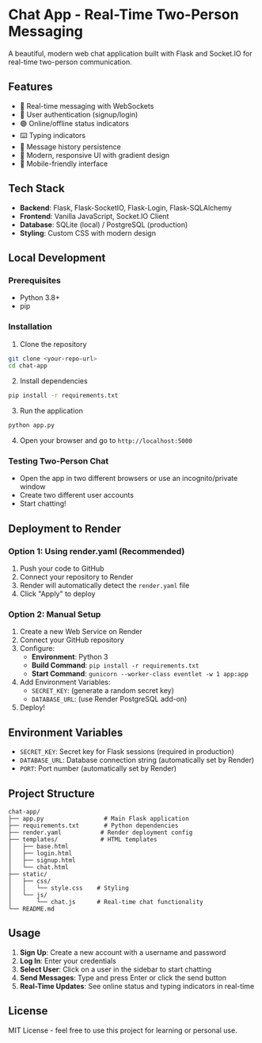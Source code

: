 # Chat App - Real-Time Two-Person Messaging

A beautiful, modern web chat application built with Flask and Socket.IO for real-time two-person communication.

## Features

- 💬 Real-time messaging with WebSockets
- 🔐 User authentication (signup/login)
- 🟢 Online/offline status indicators
- ⌨️ Typing indicators
- 💾 Message history persistence
- 🎨 Modern, responsive UI with gradient design
- 📱 Mobile-friendly interface

## Tech Stack

- **Backend**: Flask, Flask-SocketIO, Flask-Login, Flask-SQLAlchemy
- **Frontend**: Vanilla JavaScript, Socket.IO Client
- **Database**: SQLite (local) / PostgreSQL (production)
- **Styling**: Custom CSS with modern design

## Local Development

### Prerequisites

- Python 3.8+
- pip

### Installation

1. Clone the repository
```bash
git clone <your-repo-url>
cd chat-app
```

2. Install dependencies
```bash
pip install -r requirements.txt
```

3. Run the application
```bash
python app.py
```

4. Open your browser and go to `http://localhost:5000`

### Testing Two-Person Chat

- Open the app in two different browsers or use an incognito/private window
- Create two different user accounts
- Start chatting!

## Deployment to Render

### Option 1: Using render.yaml (Recommended)

1. Push your code to GitHub
2. Connect your repository to Render
3. Render will automatically detect the `render.yaml` file
4. Click "Apply" to deploy

### Option 2: Manual Setup

1. Create a new Web Service on Render
2. Connect your GitHub repository
3. Configure:
   - **Environment**: Python 3
   - **Build Command**: `pip install -r requirements.txt`
   - **Start Command**: `gunicorn --worker-class eventlet -w 1 app:app`
4. Add Environment Variables:
   - `SECRET_KEY`: (generate a random secret key)
   - `DATABASE_URL`: (use Render PostgreSQL add-on)
5. Deploy!

## Environment Variables

- `SECRET_KEY`: Secret key for Flask sessions (required in production)
- `DATABASE_URL`: Database connection string (automatically set by Render)
- `PORT`: Port number (automatically set by Render)

## Project Structure

```
chat-app/
├── app.py                 # Main Flask application
├── requirements.txt       # Python dependencies
├── render.yaml           # Render deployment config
├── templates/            # HTML templates
│   ├── base.html
│   ├── login.html
│   ├── signup.html
│   └── chat.html
├── static/
│   ├── css/
│   │   └── style.css    # Styling
│   └── js/
│       └── chat.js      # Real-time chat functionality
└── README.md
```

## Usage

1. **Sign Up**: Create a new account with a username and password
2. **Log In**: Enter your credentials
3. **Select User**: Click on a user in the sidebar to start chatting
4. **Send Messages**: Type and press Enter or click the send button
5. **Real-Time Updates**: See online status and typing indicators in real-time

## License

MIT License - feel free to use this project for learning or personal use.

